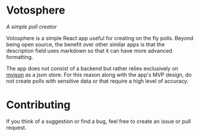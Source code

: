 # Votosphere

*A simple poll creator*

Votosphere is a simple React app useful for creating on the fly polls.
Beyond being open source, the benefit over other similar apps is that
the description field uses markdown so that it can have more advanced
formatting.

The app does not consist of a backend but rather relies exclusively on
[myjson](http://myjson.com/) as a json store. For this reason along with
the app's MVP design, do not create polls with sensitive data or that
require a high level of accuracy.

# Contributing

If you think of a suggestion or find a bug, feel free to create an issue
or pull request.

